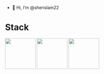 - 👋 Hi, I’m @sherislam22
 <h1>Stack </h1>
<p align=”center”>
<img src="https://img.shields.io/badge/firebase-ffca28?style=for-the-badge&logo=firebase&logoColor=black" width="100">
<img src="https://img.shields.io/badge/Xcode-007ACC?style=for-the-badge&logo=Xcode&logoColor=white" width="100">
<img src="https://img.shields.io/badge/Swift-FA7343?style=for-the-badge&logo=swift&logoColor=white" width="100">
</p>
